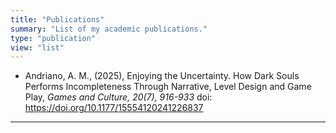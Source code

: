 ```yaml
---
title: "Publications"
summary: "List of my academic publications."
type: "publication"
view: "list"
---
```

- Andriano, A. M., (2025), Enjoying the Uncertainty. How Dark Souls Performs Incompleteness Through Narrative, Level Design and Game Play, _Games and Culture, 20(7), 916-933_
doi: https://doi.org/10.1177/15554120241226837
---
